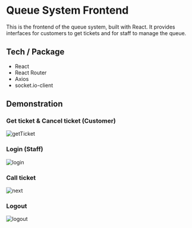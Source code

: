 # Queue System Frontend

This is the frontend of the queue system, built with React. It provides interfaces for customers to get tickets and for staff to manage the queue.

## Tech / Package

- React
- React Router
- Axios
- socket.io-client

## Demonstration

### Get ticket & Cancel ticket (Customer)
![getTicket](https://github.com/user-attachments/assets/aed1b81d-1ac3-43e9-9587-f3cd7391c88a)

### Login (Staff)
![login](https://github.com/user-attachments/assets/d6aa2267-70fb-4138-85d9-b865bc13e9b7)

### Call ticket
![next](https://github.com/user-attachments/assets/82c6d9cd-98f1-40df-a1ee-62f9010244c6)

### Logout
![logout](https://github.com/user-attachments/assets/252f04e0-1acc-40b0-b06a-6afd89673f32)
